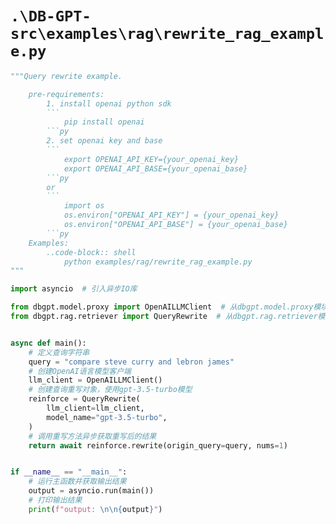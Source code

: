 # `.\DB-GPT-src\examples\rag\rewrite_rag_example.py`

```py
"""Query rewrite example.

    pre-requirements:
        1. install openai python sdk
        ```
            pip install openai
        ```py
        2. set openai key and base
        ```
            export OPENAI_API_KEY={your_openai_key}
            export OPENAI_API_BASE={your_openai_base}
        ```py
        or
        ```
            import os
            os.environ["OPENAI_API_KEY"] = {your_openai_key}
            os.environ["OPENAI_API_BASE"] = {your_openai_base}
        ```py
    Examples:
        ..code-block:: shell
            python examples/rag/rewrite_rag_example.py
"""

import asyncio  # 引入异步IO库

from dbgpt.model.proxy import OpenAILLMClient  # 从dbgpt.model.proxy模块导入OpenAILLMClient类
from dbgpt.rag.retriever import QueryRewrite  # 从dbgpt.rag.retriever模块导入QueryRewrite类


async def main():
    # 定义查询字符串
    query = "compare steve curry and lebron james"
    # 创建OpenAI语言模型客户端
    llm_client = OpenAILLMClient()
    # 创建查询重写对象，使用gpt-3.5-turbo模型
    reinforce = QueryRewrite(
        llm_client=llm_client,
        model_name="gpt-3.5-turbo",
    )
    # 调用重写方法异步获取重写后的结果
    return await reinforce.rewrite(origin_query=query, nums=1)


if __name__ == "__main__":
    # 运行主函数并获取输出结果
    output = asyncio.run(main())
    # 打印输出结果
    print(f"output: \n\n{output}")
```